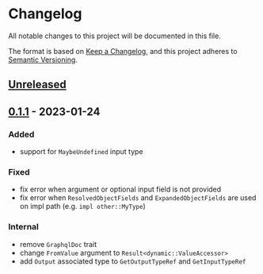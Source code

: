 # Changelog

All notable changes to this project will be documented in this file.

The format is based on [Keep a Changelog](https://keepachangelog.com/en/1.0.0/), and this project adheres
to [Semantic Versioning](https://semver.org/spec/v2.0.0.html).

## [Unreleased]

## [0.1.1] - 2023-01-24

### Added

- support for `MaybeUndefined` input type

### Fixed

- fix error when argument or optional input field is not provided
- fix error when `ResolvedObjectFields` and `ExpandedObjectFields` are used on impl path (e.g. `impl other::MyType`)

### Internal

- remove `GraphqlDoc` trait
- change `FromValue` argument to `Result<dynamic::ValueAccessor>`
- add `Output` associated type to `GetOutputTypeRef` and `GetInputTypeRef`

[unreleased]: https://github.com/smmoosavi/dynamic-graphql/compare/v0.1.1...main
[0.1.1]: https://github.com/smmoosavi/dynamic-graphql/compare/v0.1.0...v0.1.1
